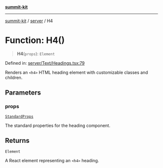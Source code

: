 [**summit-kit**](../../README.md)

***

[summit-kit](../../modules.md) / [server](../README.md) / H4

# Function: H4()

> **H4**(`props`): `Element`

Defined in: [server/Text/Headings.tsx:79](https://github.com/andrewgremlich/summit-kit/blob/1ec5a7906d21614d7daffeb0dce4c10e19b10d65/src/react/server/Text/Headings.tsx#L79)

Renders an `<h4>` HTML heading element with customizable classes and children.

## Parameters

### props

[`StandardProps`](../type-aliases/StandardProps.md)

The standard properties for the heading component.

## Returns

`Element`

A React element representing an `<h4>` heading.
